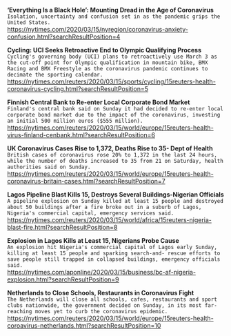 **‘Everything Is a Black Hole’: Mounting Dread in the Age of Coronavirus**\
`Isolation, uncertainty and confusion set in as the pandemic grips the United States.`\
https://nytimes.com/2020/03/15/nyregion/coronavirus-anxiety-confusion.html?searchResultPosition=4

**Cycling: UCI Seeks Retroactive End to Olympic Qualifying Process**\
`Cycling's governing body (UCI) plans to retroactively use March 3 as the cut-off point for Olympic qualification in mountain bike, BMX Racing and BMX Freestyle as the coronavirus pandemic continues to decimate the sporting calendar.`\
https://nytimes.com/reuters/2020/03/15/sports/cycling/15reuters-health-coronavirus-cycling.html?searchResultPosition=5

**Finnish Central Bank to Re-enter Local Corporate Bond Market**\
`Finland's central bank said on Sunday it had decided to re-enter local corporate bond market due to the impact of the coronavirus, investing an initial 500 million euros ($555 million).`\
https://nytimes.com/reuters/2020/03/15/world/europe/15reuters-health-virus-finland-cenbank.html?searchResultPosition=6

**UK Coronavirus Cases Rise to 1,372, Deaths Rise to 35- Dept of Health**\
`British cases of coronavirus rose 20% to 1,372 in the last 24 hours, while the number of deaths increased to 35 from 21 on Saturday, health authorities said on Sunday.`\
https://nytimes.com/reuters/2020/03/15/world/europe/15reuters-health-coronavirus-britain-cases.html?searchResultPosition=7

**Lagos Pipeline Blast Kills 15, Destroys Several Buildings-Nigerian Officials**\
`A pipeline explosion on Sunday killed at least 15 people and destroyed about 50 buildings after a fire broke out in a suburb of Lagos, Nigeria's commercial capital, emergency services said.`\
https://nytimes.com/reuters/2020/03/15/world/africa/15reuters-nigeria-blast-fire.html?searchResultPosition=8

**Explosion in Lagos Kills at Least 15, Nigerians Probe Cause**\
`An explosion hit Nigeria's commercial capital of Lagos early Sunday, killing at least 15 people and sparking search-and- rescue efforts to save people still trapped in collapsed buildings, emergency officials said.`\
https://nytimes.com/aponline/2020/03/15/business/bc-af-nigeria-explosion.html?searchResultPosition=9

**Netherlands to Close Schools, Restaurants in Coronavirus Fight**\
`The Netherlands will close all schools, cafes, restaurants and sport clubs nationwide, the government decided on Sunday, in its most far-reaching moves yet to curb the coronavirus epidemic.`\
https://nytimes.com/reuters/2020/03/15/world/europe/15reuters-health-coroavirus-netherlands.html?searchResultPosition=10

